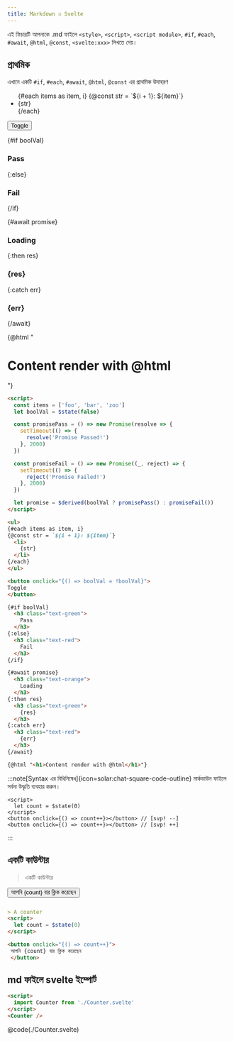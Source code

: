 ```yaml
---
title: Markdown এ Svelte
---
```


এই ফিচারটি আপনাকে .md ফাইলে `<style>`, `<script>`, `<script module>`, `#if`, `#each`, `#await`, `@html`, `@const`, `<svelte:xxx>` লিখতে দেয়।

## প্রাথমিক

এখানে একটি `#if`, `#each`, `#await`, `@html`, `@const` এর প্রাথমিক উদাহরণ

<Tabs activeName="Output">

<TabPanel name="Output">

<ul>
{#each items as item, i}
{@const str = `${i + 1}: ${item}`}
  <li>
    {str}
  </li>
{/each}
</ul>

<button onclick="{() => boolVal = !boolVal}">
Toggle
</button>

{#if boolVal}
  <h3 class="text-green">
    Pass
  </h3>
{:else}
  <h3 class="text-red">
    Fail
  </h3>
{/if}

{#await promise}
  <h3 class="text-orange">
    Loading
  </h3>
{:then res}
  <h3 class="text-green">
    {res}
  </h3>
{:catch err}
  <h3 class="text-red">
    {err}
  </h3>
{/await}

{@html "<h1>Content render with @html</h1>"}

</TabPanel>

<TabPanel name="Input">

```md
<script>
  const items = ['foo', 'bar', 'zoo']
  let boolVal = $state(false)

  const promisePass = () => new Promise(resolve => {
    setTimeout(() => {
      resolve('Promise Passed!')
    }, 2000)
  })

  const promiseFail = () => new Promise((_, reject) => {
    setTimeout(() => {
      reject('Promise Failed!')
    }, 2000)
  })

  let promise = $derived(boolVal ? promisePass() : promiseFail())
</script>

<ul>
{#each items as item, i}
{@const str = `${i + 1}: ${item}`}
  <li>
    {str}
  </li>
{/each}
</ul>

<button onclick="{() => boolVal = !boolVal}">
Toggle
</button>

{#if boolVal}
  <h3 class="text-green">
    Pass
  </h3>
{:else}
  <h3 class="text-red">
    Fail
  </h3>
{/if}

{#await promise}
  <h3 class="text-orange">
    Loading
  </h3>
{:then res}
  <h3 class="text-green">
    {res}
  </h3>
{:catch err}
  <h3 class="text-red">
    {err}
  </h3>
{/await}

{@html "<h1>Content render with @html</h1>"}
```

</TabPanel>

</Tabs>

<div class="mt-4"></div>

:::note[Syntax এর বিধিনিষেধ]{icon=solar:chat-square-code-outline}
মার্কডাউন ফাইলে সর্বদা উদ্ধৃতি ব্যবহার করুন।
```svelte
<script>
  let count = $state(0)
</script>
<button onclick={() => count++}></button> // [svp! --]
<button onclick={() => count++}></button> // [svp! ++]
```
:::

## একটি কাউন্টার

<Tabs activeName="Output">

<TabPanel name="Output">

> একটি কাউন্টার

<button onclick="{() => count++}" style="margin-bottom: 12px;">
 আপনি {count} বার ক্লিক করেছেন
</button>

</TabPanel>

<TabPanel name="Input">

```md
> A counter
<script>
  let count = $state(0)
</script>

<button onclick="{() => count++}">
 আপনি {count} বার ক্লিক করেছেন
 </button>
```

</TabPanel>

</Tabs>

<script>
  import Counter from './Counter.svelte'
  const items = ['foo', 'bar', 'zoo']
  let count = $state(0)
  let boolVal = $state(false)
  const promisePass = () => new Promise(resolve => {
    setTimeout(() => {
      resolve('Promise Passed!')
    }, 2000)
  })
  const promiseFail = () => new Promise((_, reject) => {
    setTimeout(() => {
      reject('Promise Failed!')
    }, 2000)
  })
  let promise = $derived(boolVal ? promisePass() : promiseFail())
</script>

## md ফাইলে svelte ইম্পোর্ট

<Tabs activeName="Output">

<TabPanel name="Output">

<Counter />

</TabPanel>

<TabPanel name="Input">

```md
<script>
  import Counter from './Counter.svelte'
</script>
<Counter />
```

</TabPanel>

<TabPanel name="Counter.svelte">

@code(./Counter.svelte)

</TabPanel>

</Tabs>
